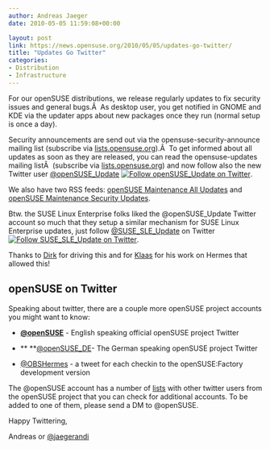 ```yaml
---
author: Andreas Jaeger
date: 2010-05-05 11:59:08+00:00

layout: post
link: https://news.opensuse.org/2010/05/05/updates-go-twitter/
title: "Updates Go Twitter"
categories:
- Distribution
- Infrastructure
---
```

For our openSUSE distributions, we release regularly updates to fix security issues and general bugs.Â  As desktop user, you get notified in GNOME and KDE via the updater apps about new packages once they run (normal setup is once a day).

Security announcements are send out via the opensuse-security-announce mailing list (subscribe via [lists.opensuse.org](http://lists.opensuse.org)).Â  To get informed about all updates as soon as they are released, you can read the opensuse-updates mailing listÂ  (subscribe via [lists.opensuse.org](http://lists.opensuse.org/)) and now follow also the new Twitter user [ @openSUSE_Update](http://twitter.com/openSUSE_Update) [![Follow openSUSE_Update on Twitter](http://twitter-badges.s3.amazonaws.com/twitter-a.png)](http://www.twitter.com/openSUSE_Update).

We also have two RSS feeds: [openSUSE Maintenance  All Updates](https://hermes.opensuse.org/feeds/62041.rdf) and[ openSUSE Maintenance  Security Updates](https://hermes.opensuse.org/feeds/62042.rdf).

Btw. the SUSE Linux Enterprise folks liked the @openSUSE_Update Twitter account so much that they setup a similar mechanism for SUSE Linux Enterprise updates, just follow [@SUSE_SLE_Update](http://twitter.com/SUSE_SLE_Update) on Twitter[![Follow SUSE_SLE_Update on Twitter](http://twitter-badges.s3.amazonaws.com/twitter-a.png)](http://www.twitter.com/SUSE_SLE_Update).

Thanks to [Dirk](http://twitter.com/durikmel) for driving this and for [Klaas](http://twitter.com/dragotin) for his work on Hermes  that allowed this!


## openSUSE on Twitter


Speaking about twitter, there are a couple more openSUSE project accounts you might want to know:



	
  * **[@openSUSE](http://twitter.com/openSUSE)** - English speaking official openSUSE project Twitter

	
  * ** **[@openSUSE_DE](http://twitter.com/openSUSE_DE)- The German speaking openSUSE project Twitter

	
  * [@OBSHermes](http://twitter.com/OBSHermes) - a tweet for each checkin to the openSUSE:Factory development version


The @openSUSE account has a number of [lists](http://twitter.com/openSUSE/lists) with other twitter users from the openSUSE project that you can check for additional accounts. To be added to one of them, please send a DM to @openSUSE.

Happy Twittering,

Andreas or [@jaegerandi](http://twitter.com/jaegerandi)		
